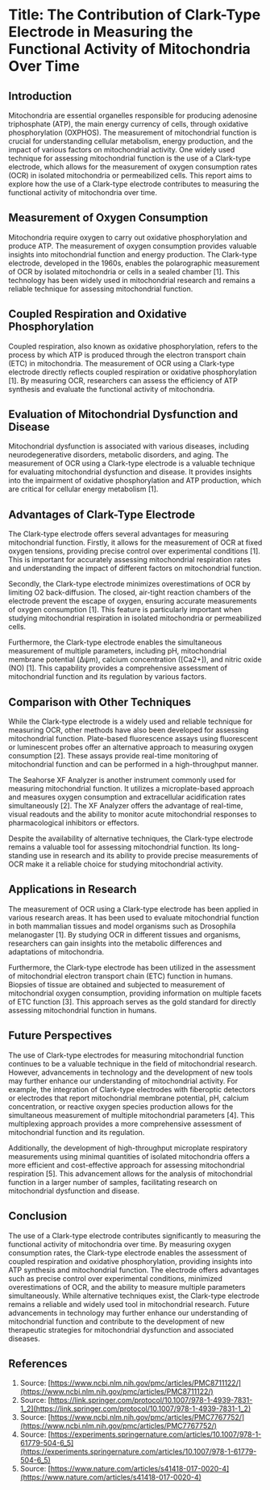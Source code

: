 # Title: The Contribution of Clark-Type Electrode in Measuring the Functional Activity of Mitochondria Over Time

## Introduction
Mitochondria are essential organelles responsible for producing adenosine triphosphate (ATP), the main energy currency of cells, through oxidative phosphorylation (OXPHOS). The measurement of mitochondrial function is crucial for understanding cellular metabolism, energy production, and the impact of various factors on mitochondrial activity. One widely used technique for assessing mitochondrial function is the use of a Clark-type electrode, which allows for the measurement of oxygen consumption rates (OCR) in isolated mitochondria or permeabilized cells. This report aims to explore how the use of a Clark-type electrode contributes to measuring the functional activity of mitochondria over time.

## Measurement of Oxygen Consumption
Mitochondria require oxygen to carry out oxidative phosphorylation and produce ATP. The measurement of oxygen consumption provides valuable insights into mitochondrial function and energy production. The Clark-type electrode, developed in the 1960s, enables the polarographic measurement of OCR by isolated mitochondria or cells in a sealed chamber [1]. This technology has been widely used in mitochondrial research and remains a reliable technique for assessing mitochondrial function.

## Coupled Respiration and Oxidative Phosphorylation
Coupled respiration, also known as oxidative phosphorylation, refers to the process by which ATP is produced through the electron transport chain (ETC) in mitochondria. The measurement of OCR using a Clark-type electrode directly reflects coupled respiration or oxidative phosphorylation [1]. By measuring OCR, researchers can assess the efficiency of ATP synthesis and evaluate the functional activity of mitochondria.

## Evaluation of Mitochondrial Dysfunction and Disease
Mitochondrial dysfunction is associated with various diseases, including neurodegenerative disorders, metabolic disorders, and aging. The measurement of OCR using a Clark-type electrode is a valuable technique for evaluating mitochondrial dysfunction and disease. It provides insights into the impairment of oxidative phosphorylation and ATP production, which are critical for cellular energy metabolism [1].

## Advantages of Clark-Type Electrode
The Clark-type electrode offers several advantages for measuring mitochondrial function. Firstly, it allows for the measurement of OCR at fixed oxygen tensions, providing precise control over experimental conditions [1]. This is important for accurately assessing mitochondrial respiration rates and understanding the impact of different factors on mitochondrial function.

Secondly, the Clark-type electrode minimizes overestimations of OCR by limiting O2 back-diffusion. The closed, air-tight reaction chambers of the electrode prevent the escape of oxygen, ensuring accurate measurements of oxygen consumption [1]. This feature is particularly important when studying mitochondrial respiration in isolated mitochondria or permeabilized cells.

Furthermore, the Clark-type electrode enables the simultaneous measurement of multiple parameters, including pH, mitochondrial membrane potential (Δψm), calcium concentration ([Ca2+]), and nitric oxide (NO) [1]. This capability provides a comprehensive assessment of mitochondrial function and its regulation by various factors.

## Comparison with Other Techniques
While the Clark-type electrode is a widely used and reliable technique for measuring OCR, other methods have also been developed for assessing mitochondrial function. Plate-based fluorescence assays using fluorescent or luminescent probes offer an alternative approach to measuring oxygen consumption [2]. These assays provide real-time monitoring of mitochondrial function and can be performed in a high-throughput manner.

The Seahorse XF Analyzer is another instrument commonly used for measuring mitochondrial function. It utilizes a microplate-based approach and measures oxygen consumption and extracellular acidification rates simultaneously [2]. The XF Analyzer offers the advantage of real-time, visual readouts and the ability to monitor acute mitochondrial responses to pharmacological inhibitors or effectors.

Despite the availability of alternative techniques, the Clark-type electrode remains a valuable tool for assessing mitochondrial function. Its long-standing use in research and its ability to provide precise measurements of OCR make it a reliable choice for studying mitochondrial activity.

## Applications in Research
The measurement of OCR using a Clark-type electrode has been applied in various research areas. It has been used to evaluate mitochondrial function in both mammalian tissues and model organisms such as Drosophila melanogaster [1]. By studying OCR in different tissues and organisms, researchers can gain insights into the metabolic differences and adaptations of mitochondria.

Furthermore, the Clark-type electrode has been utilized in the assessment of mitochondrial electron transport chain (ETC) function in humans. Biopsies of tissue are obtained and subjected to measurement of mitochondrial oxygen consumption, providing information on multiple facets of ETC function [3]. This approach serves as the gold standard for directly assessing mitochondrial function in humans.

## Future Perspectives
The use of Clark-type electrodes for measuring mitochondrial function continues to be a valuable technique in the field of mitochondrial research. However, advancements in technology and the development of new tools may further enhance our understanding of mitochondrial activity. For example, the integration of Clark-type electrodes with fiberoptic detectors or electrodes that report mitochondrial membrane potential, pH, calcium concentration, or reactive oxygen species production allows for the simultaneous measurement of multiple mitochondrial parameters [4]. This multiplexing approach provides a more comprehensive assessment of mitochondrial function and its regulation.

Additionally, the development of high-throughput microplate respiratory measurements using minimal quantities of isolated mitochondria offers a more efficient and cost-effective approach for assessing mitochondrial respiration [5]. This advancement allows for the analysis of mitochondrial function in a larger number of samples, facilitating research on mitochondrial dysfunction and disease.

## Conclusion
The use of a Clark-type electrode contributes significantly to measuring the functional activity of mitochondria over time. By measuring oxygen consumption rates, the Clark-type electrode enables the assessment of coupled respiration and oxidative phosphorylation, providing insights into ATP synthesis and mitochondrial function. The electrode offers advantages such as precise control over experimental conditions, minimized overestimations of OCR, and the ability to measure multiple parameters simultaneously. While alternative techniques exist, the Clark-type electrode remains a reliable and widely used tool in mitochondrial research. Future advancements in technology may further enhance our understanding of mitochondrial function and contribute to the development of new therapeutic strategies for mitochondrial dysfunction and associated diseases.

## References
1. Source: [https://www.ncbi.nlm.nih.gov/pmc/articles/PMC8711122/](https://www.ncbi.nlm.nih.gov/pmc/articles/PMC8711122/)
2. Source: [https://link.springer.com/protocol/10.1007/978-1-4939-7831-1_2](https://link.springer.com/protocol/10.1007/978-1-4939-7831-1_2)
3. Source: [https://www.ncbi.nlm.nih.gov/pmc/articles/PMC7767752/](https://www.ncbi.nlm.nih.gov/pmc/articles/PMC7767752/)
4. Source: [https://experiments.springernature.com/articles/10.1007/978-1-61779-504-6_5](https://experiments.springernature.com/articles/10.1007/978-1-61779-504-6_5)
5. Source: [https://www.nature.com/articles/s41418-017-0020-4](https://www.nature.com/articles/s41418-017-0020-4)
